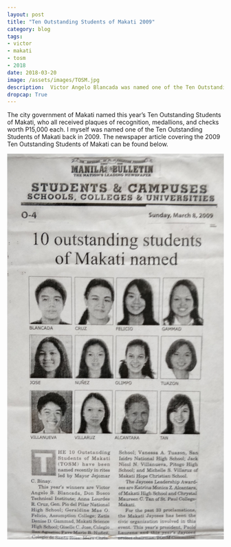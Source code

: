 ```yaml
---
layout: post
title: "Ten Outstanding Students of Makati 2009"
category: blog
tags: 
- victor 
- makati 
- tosm 
- 2018
date: 2018-03-20
image: /assets/images/TOSM.jpg
description:  Victor Angelo Blancada was named one of the Ten Outstanding Students of Makati in 2009.
dropcap: True
---
```


The city government of Makati named this year’s Ten Outstanding Students of Makati, who all received plaques of recognition, medallions, and checks worth P15,000 each. I myself was named one of the Ten Outstanding Students of Makati back in 2009. The newspaper article covering the 2009 Ten Outstanding Students of Makati can be found below.

<a target="_blank" href="/assets/images/TOSM.jpg">![TOSM](/assets/images/TOSM.jpg)</a>